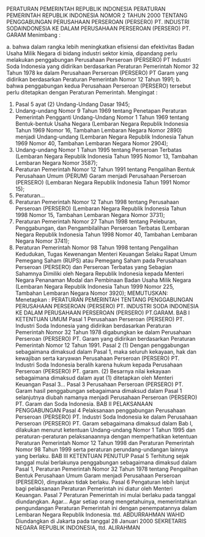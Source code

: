  PERATURAN PEMERINTAH REPUBLIK INDONESIA PERATURAN PEMERINTAH REPUBLIK INDONESIA NOMOR 2 TAHUN 2000 TENTANG PENGGABUNGAN PERUSAHAAN PERSEROAN (PERSERO) PT. INDUSTRI SODAINDONESIA KE DALAM PERUSAHAAN PERSEROAN (PERSERO) PT. GARAM
Menimbang :

a. bahwa dalam rangka lebih meningkatkan efisiensi dan efektivitas Badan Usaha Milik Negara di bidang industri sektor kimia, dipandang perlu melakukan penggabungan Perusahaan Perseroan (PERSERO) PT Industri Soda Indonesia yang didirikan berdasarkan Peraturan Pemerintah Nomor 32 Tahun 1978 ke dalam Perusahaan Perseroan (PERSERO) PT Garam yang didirikan berdasarkan Peraturan Pemerintah Nomor 12 Tahun 1991;
b. bahwa penggabungan kedua Perusahaan Perseroan (PERSERO) tersebut perlu ditetapkan dengan Peraturan Pemerintah.
Mengingat :

1. Pasal 5 ayat (2) Undang-Undang Dasar 1945;
2. Undang-undang Nomor 9 Tahun 1969 tentang Penetapan Peraturan Pemerintah Pengganti Undang-Undang Nomor 1 Tahun 1969 tentang Bentuk-bentuk Usaha Negara (Lembaran Negara Republik Indonesia Tahun 1969 Nomor 16, Tambahan Lembaran Negara Nomor 2890) menjadi Undang-undang (Lembaran Negara Republik Indonesia Tahun 1969 Nomor 40, Tambahan Lembaran Negara Nomor 2904);
3. Undang-undang Nomor 1 Tahun 1995 tentang Perseroan Terbatas (Lembaran Negara Republik Indonesia Tahun 1995 Nomor 13, Tambahan Lembaran Negara Nomor 3587);
4. Peraturan Pemerintah Nomor 12 Tahun 1991 tentang Pengalihan Bentuk Perusahaan Umum (PERUM) Garam menjadi Perusahaan Perseroan (PERSERO) (Lembaran Negara Republik Indonesia Tahun 1991 Nomor 15);
5. Peraturan...
5. Peraturan Pemerintah Nomor 12 Tahun 1998 tentang Perusahaan Perseroan (PERSERO) (Lembaran Negara Republik Indonesia Tahun 1998 Nomor 15, Tambahan Lembaran Negara Nomor 3731);
6. Peraturan Pemerintah Nomor 27 Tahun 1998 tentang Peleburan, Penggabungan, dan Pengambilalihan Perseroan Terbatas (Lembaran Negara Republik Indonesia Tahun 1998 Nomor 40, Tambahan Lembaran Negara Nomor 3741);
7. Peraturan Pemerintah Nomor 98 Tahun 1998 tentang Pengalihan Kedudukan, Tugas Kewenangan Menteri Keuangan Selaku Rapat Umum Pemegang Saham (RUPS) atau Pemegang Saham pada Perusahaan Perseroan (PERSERO) dan Perseroan Terbatas yang Sebagian Sahamnya Dimiliki oleh Negara Republik Indonesia kepada Menteri Negara Penanaman Modal dan Pembinaan Badan Usaha Milik Negara (Lembaran Negara Republik Indonesia Tahun 1999 Nomor 225, Tambahan Lembaran Negara Nomor 3920);
MEMUTUSKAN:
 Menetapkan : PERATURAN PEMERINTAH TENTANG PENGGABUNGAN PERUSAHAAN PERSEROAN (PERSERO) PT. INDUSTRI SODA INDONESIA KE DALAM PERUSAHAAN PERSEROAN (PERSERO) PT.GARAM.
BAB I KETENTUAN UMUM
Pasal 1
Perusahaan Perseroan (PERSERO) PT. Industri Soda Indonesia yang didirikan berdasarkan Peraturan Pemerintah Nomor 32 Tahun 1978 digabungkan ke dalam Perusahaan Perseroan (PERSERO) PT. Garam yang didirikan berdasarkan Peraturan Pemerintah Nomor 12 Tahun 1991.
Pasal 2
(1) Dengan penggabungan sebagaimana dimaksud dalam Pasal 1, maka seluruh kekayaan, hak dan kewajiban serta karyawan Perusahaan Perseroan (PERSERO) PT. Industri Soda Indonesia beralih karena hukum kepada Perusahaan Perseroan (PERSERO) PT. garam.
(2) Besarnya nilai kekayaan sebagaimana dimaksud dalam ayat (1) ditetapkan oleh Menteri Keuangan Pasal 3...
Pasal 3
Perusahaan Perseroan (PERSERO) PT. Garam hasil penggabungan sebagaimana dimaksud dalam Pasal 1 selanjutnya diubah namanya menjadi Perusahaan Perseroan (PERSERO) PT. Garam dan Soda Indonesia.
BAB II PELAKSANAAN PENGGABUNGAN
Pasal 4
Pelaksanaan penggabungan Perusahaan Perseroan (PERSERO) PT. Industri Soda Indonesia ke dalam Perusahaan Perseroan (PERSERO) PT. Garam sebagaimana dimaksud dalam Bab I, dilakukan menurut ketentuan Undang-undang Nomor 1 Tahun 1995 dan peraturan-peraturan pelaksanaannya dengan memperhatikan ketentuan Peraturan Pemerintah Nomor 12 Tahun 1998 dan Peraturan Pemerintah Nomor 98 Tahun 1999 serta peraturan perundang-undangan lainnya yang berlaku.
BAB III KETENTUAN PENUTUP
Pasal 5
Terhitung sejak tanggal mulai berlakunya penggabungan sebagaimana dimaksud dalam Pasal 1, Peraturan Pemerintah Nomor 32 Tahun 1978 tentang Pengalihan Bentuk Perusahaan Umum Garam menjadi Perusahaan Perseroan (PERSERO), dinyatakan tidak berlaku.
Pasal 6
Pengaturan lebih lanjut bagi pelaksanaan Peraturan Pemerintah ini diatur oleh Menteri Keuangan.
Pasal 7
Peraturan Pemerintah ini mulai berlaku pada tanggal diundangkan. Agar...
Agar setiap orang mengetahuinya, memerintahkan pengundangan Peraturan Pemerintah ini dengan penempatannya dalam Lembaran Negara Republik Indonesia. ttd. ABDURRAHMAN WAHID Diundangkan di Jakarta pada tanggal 28 Januari 2000 SEKRETARIS NEGARA REPUBLIK INDONESIA, ttd. ALIRAHMAN